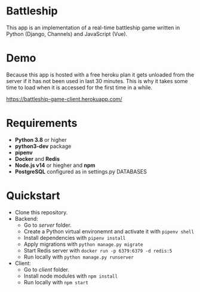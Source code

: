 # Battleship
This app is an implementation of a real-time battleship game written in Python (Django, Channels) and JavaScript (Vue).

# Demo
Because this app is hosted with a free heroku plan it gets unloaded from the server if it has not been used in last 30 minutes. This is why it takes some time to load when it is accessed for the first time in a while.

https://battleship-game-client.herokuapp.com/

# Requirements
- **Python 3.8** or higher
- **python3-dev** package
- **pipenv**
- **Docker** and **Redis**
- **Node.js v14** or hiegher and **npm**
- **PostgreSQL** configured as in settings.py DATABASES

# Quickstart
- Clone this repository.
- Backend:
    - Go to *server* folder.
    - Create a Python virtual environemnt and activate it with `pipenv shell`
    - Install dependencies with `pipenv install`
    - Apply migrations with `python manage.py migrate`
    - Start Redis server with `docker run -p 6379:6379 -d redis:5`
    - Run locally with `python manage.py runserver`
- Client:
    - Go to *client* folder.
    - Install node modules with `npm install`
    - Run locally with `npm start`

